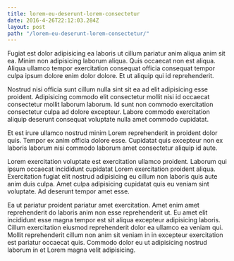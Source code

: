 ```yaml
---
title: lorem-eu-deserunt-lorem-consectetur
date: 2016-4-26T22:12:03.284Z
layout: post
path: "/lorem-eu-deserunt-lorem-consectetur/"
---
```


Fugiat est dolor adipisicing ea laboris ut cillum pariatur anim aliqua anim sit ea. Minim non adipisicing laborum aliqua. Quis occaecat non est aliqua. Aliqua ullamco tempor exercitation consequat officia consequat tempor culpa ipsum dolore enim dolor dolore. Et ut aliquip qui id reprehenderit.

Nostrud nisi officia sunt cillum nulla sint sit ea ad elit adipisicing esse proident. Adipisicing commodo elit consectetur mollit nisi id occaecat consectetur mollit laborum laborum. Id sunt non commodo exercitation consectetur culpa ad dolore excepteur. Labore commodo exercitation aliquip deserunt consequat voluptate nulla amet commodo cupidatat.

Et est irure ullamco nostrud minim Lorem reprehenderit in proident dolor quis. Tempor ex anim officia dolore esse. Cupidatat quis excepteur non ex laboris laborum nisi commodo laborum amet consectetur aliquip id aute.

Lorem exercitation voluptate est exercitation ullamco proident. Laborum qui ipsum occaecat incididunt cupidatat Lorem exercitation proident aliqua. Exercitation fugiat elit nostrud adipisicing eu cillum non laboris quis aute anim duis culpa. Amet culpa adipisicing cupidatat quis eu veniam sint voluptate. Ad deserunt tempor amet esse.

Ea ut pariatur proident pariatur amet exercitation. Amet enim amet reprehenderit do laboris anim non esse reprehenderit ut. Eu amet elit incididunt esse magna tempor est sit aliqua excepteur adipisicing laboris. Cillum exercitation eiusmod reprehenderit dolor ea ullamco ea veniam qui. Mollit reprehenderit cillum non anim sit veniam in in excepteur exercitation est pariatur occaecat quis. Commodo dolor eu ut adipisicing nostrud laborum in et Lorem magna velit adipisicing.
